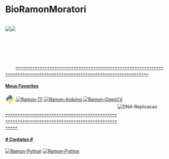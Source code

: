 <div>
 <h1 align=left>BioRamonMoratori</h1>
</div> 
 
<div>
 <br/>
 <a href="https://github.com/bioramonmoratori">
 <img align=left height="140em" src="https://github-readme-stats.vercel.app/api?username=bioramonmoratori&show_icons=true&theme=blue-green&include_all_commits=true&count_private=true"/>
 <img align=left height="140em" src="https://github-readme-stats.vercel.app/api/top-langs/?username=bioramonmoratori&layout=compact&langs_count=7&theme=blue-green"/>
</div>
 
##  
  
<div style="display: inline_block"><br>
  <br/>
  <br/>
  <br/>
  <h3>------------------------------------------------------------------------------------------------------------------------</h3>
  <h4> Meus Favoritos </h4>
  <img align="center" alt="Ramon-Python" height="30" width="30" src="https://raw.githubusercontent.com/devicons/devicon/master/icons/python/python-original.svg">
  <img align="center" alt="Ramon-TF" height="30" width="30" src="https://symbols.getvecta.com/stencil_97/43_tensorflow-icon.f7092db2bd.svg">
  <img align="center" alt="Ramon-Arduino" height="30" width="30" src="https://icon-icons.com/downloadimage.php?id=20911&root=159/PNG/256/&file=arduino_22429.png">
  <img align="center" alt="Ramon-OpenCV" height="30" width="30" src="https://icon-icons.com/downloadimage.php?id=170887&root=2699/PNG/512/&file=opencv_logo_icon_170887.png">
  <img align="right" alt="DNA-Replicacao" height="350" width="150" src="https://media.giphy.com/media/l1fWtMmQbuGvm/giphy.gif?cid=ecf05e47crnbns6sjb8287x3zu949jyfsf471kn8dtvsvtyp&rid=giphy.gif&ct=g">
  <h3>-------------------------------------------------------------------------------------------------</h3>
</div>

<div>
 <h4># Contatos #</h4>
 <a href="https://instagram.com/ramonmoratori" target="_blank"><img align="center" alt="Ramon-Python" height="40" width="40" src="https://lh3.googleusercontent.com/An8g_k9zULN6ND6CR_ICxmWwOJmPt4bKm3EKosYM94PDsNrgbg77n4Pm_snRL3-39k8sPVs3vb2rOxXqjmWBEjnAbdV21YM4pVxU_SZs3YdUU-A5aS5luoEBtZbVVnSjw1FcuARBHRKKbyCeZf9Ciug4KbAmOlIksvEj_E7rHGqxbrczpkLQA12Suzlnh40UOaF8Vj413e5yVe-XDKT4CTGMolyrV4ImWgEgMgdhK-_UH_2_aG1GGkcYB22nAoTa49aZl54PhPiZd-oK1sJ48OBCXAsBI6WkHP135_3o9EDxdCAtUD8cyK3BQP-fgegJk3dvtge9bJy8SqHkOu27BKRzQdoijgGxhv6Hq9dR90DQSxQgJvcucNaW3353q_WoooWtIkVZW5HsVp8zTX3Tj39Ohuj5x9KmDXw2rdVLhpX2LmgLzna3VDpVJvm4ICBlRJXJpG1qyCOuKr0IshoyXOStKwc-zwQtlDVdWkW83enYtuYwtuXfwvzXP-tiR455h-VJ_jWF71OC_hmW-E9iJAD6xhZcBFArmcpVI16MojnJaVS0We65gXul9GCOjLsXJpVhxK46slV8isbZAIMfeOYs-K9DWvuCTaZ5ltI-kdkDgW7-L8rrOyzgt-OvVuqTCXAyc_vD90f1cJYkHYZkwKsB63OL7lD88JIHlpW6RNRDB4YV6xIYbzG9gnSVi9MFvKyL1Hh6vKYG5GIQCoW4a_A=s512-no?authuser=0"></a>
 <a href="mailto:ramon.moratori@estudante.ufjf.br" target="_blank"><img align="center" alt="Ramon-Python" height="50" width="50" src="https://lh3.googleusercontent.com/18uGKkzx31aXOzGThsxc4iqT-RtKnAeGEmNpiKlVZgxV20X_lB-ktEjlATMEOstxG68CDprpy0OoLy1GPVaElc5HYroxJbNBCJ2MLEv0EZDmAARS2XhJ8hoHAZZWHLGyOVANeNUOZoBSApSZb1W3dQwbMLopoyaO-WWwgYpoaXhPq4dyLCc1fif2xKiAF1M9z2ryTxCyXsvRR1C6Z1FHNVuUe5dXE9t-Al_Tt-1S-lUtOozdb0Xyj1JlVxPlVIpkMdEKBhxAYvuPg3-IANDpX0AhH2Yy-T1b6fWulqsveib9e9YSiDUrSGIx-nrPAQCimOu7cYfICBSydSWgWdlZk2cLXEl3yByNaaMQAOrgqlQiQr2qL3Pbmy1TEGJxCZmuLZ2Rv4HkrzotsvmP_AdWxs_qSp8WgB4M3RHwHbOWWK223b-mvRPPM4OCRX_YDssWMJffxpSLjWkQQStozreB3LYL-WqxfbtIC1OTJ1AHEKnDThjP-1Vom5iGgZrOEeUUbvgDrpnhqCYKnPQEplmDMnyEXhnw7XVzoOQ5GXFxtVG9ITAcy-VpuatQ4jYl5hHsoVfvlZQQuCt4waL_z5WOMe8B3LApt_8fDUPPY9tegornBBrzfm6LW6C-a6Uz0A6A75JYfPq3s3azNIBwtoAYr5HJi6uN0-GaHt57vmPqCMDLsMPVO-coQlMDDsJEq1zgpBD-EUIPMutwZMJO0Um5yH8=w514-h512-no?authuser=0"></a>
</div>
 
